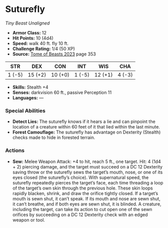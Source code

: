 # Suturefly

*Tiny* *Beast* *Unaligned*

- **Armor Class:** 12
- **Hit Points:** 10 (4d4)
- **Speed:** walk 40 ft. fly 10 ft.
- **Challenge Rating:** 1/4 (50 XP)
- **Source:** [Tome of Beasts 2023](https://koboldpress.com/kpstore/product/tome-of-beasts-1-2023-edition/) page 353

| STR | DEX | CON | INT | WIS | CHA |
| --- | --- | --- | --- | --- | --- |
| 1 (-5) | 15 (+2) | 10 (+0) | 1 (-5) | 12 (+1) | 4 (-3) |

- **Skills:** Stealth +4
- **Senses:** darkvision 60 ft., passive Perception 11
- **Languages:** —

### Special Abilities

- **Detect Lies:** The suturefly knows if it hears a lie and can pinpoint the location of a creature within 60 feet of it that lied within the last minute.
- **Forest Camouflage:** The suturefly has advantage on Dexterity (Stealth) checks made to hide in forested terrain.

### Actions

- **Sew:** Melee Weapon Attack: +4 to hit, reach 5 ft., one target. Hit: 4 (1d4 + 2) piercing damage, and the target must succeed on a DC 12 Dexterity saving throw or the suturefly sews the target’s mouth, nose, or one of its eyes closed (the suturefly’s choice). With supernatural speed, the suturefly repeatedly pierces the target’s face, each time threading a loop of the target’s own skin through the previous hole. These skin loops rapidly blacken, shrink, and draw the orifice tightly closed. If a target’s mouth is sewn shut, it can’t speak. If its mouth and nose are sewn shut, it can’t breathe, and if both eyes are sewn shut, it is blinded. A creature, including the target, can take its action to cut open one of the sewn orifices by succeeding on a DC 12 Dexterity check with an edged weapon or tool.
